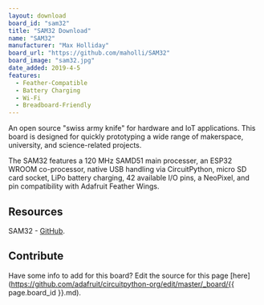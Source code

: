 ```yaml
---
layout: download
board_id: "sam32"
title: "SAM32 Download"
name: "SAM32"
manufacturer: "Max Holliday"
board_url: "https://github.com/maholli/SAM32"
board_image: "sam32.jpg"
date_added: 2019-4-5
features:
  - Feather-Compatible
  - Battery Charging
  - Wi-Fi
  - Breadboard-Friendly
---
```

 
An open source "swiss army knife" for hardware and IoT applications. This board is designed for quickly prototyping a wide range of makerspace, university, and science-related projects. 

The SAM32 features a 120 MHz SAMD51 main processer, an ESP32 WROOM co-processor, native USB handling via CircuitPython, micro SD card socket, LiPo battery charging, 42 available I/O pins, a NeoPixel, and pin compatibility with Adafruit Feather Wings. 

## Resources
SAM32 - [GitHub](https://github.com/maholli/SAM32).

## Contribute

Have some info to add for this board? Edit the source for this page [here](https://github.com/adafruit/circuitpython-org/edit/master/_board/{{ page.board_id }}.md).
